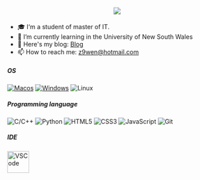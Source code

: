 <!--## Hi there 👋

**z9wen/z9wen** is a ✨ _special_ ✨ repository because its `README.md` (this file) appears on your GitHub profile.

Here are some ideas to get you started:

- 🔭 I’m currently working on ...
- 🌱 I’m currently learning ...
- 👯 I’m looking to collaborate on ...
- 🤔 I’m looking for help with ...
- 💬 Ask me about ...
- 📫 How to reach me: ...
- 😄 Pronouns: ...
- ⚡ Fun fact: ...
-->

<h1 align="center">
  <a href="https://git.io/typing-svg">
    <img src="https://readme-typing-svg.herokuapp.com/?lines=Hello,+There!+%F0%9F%91%8B;This+is+will....;Nice+to+meet+you!&center=true&size=30">
  </a>
</h1>


- 🎓 I‘m a student of master of IT.
- 🌱 I’m currently learning in the University of New South Wales
- 📕 Here's my blog: [Blog](https://www.zew9.com)
- 📫 How to reach me: z9wen@hotmail.com

##### OS
[![Macos](https://img.shields.io/badge/macos%20-33aadd?style=flat-square&logo=apple&logoColor=ffffff)](https://www.apple.com/)
[![Windows](https://img.shields.io/badge/windows%20-010203?style=flat-square&logo=windows&logoColor=ffffff)](https://www.microsoft.com/)
![Linux](https://img.shields.io/badge/Linux-FCC624?style=&logo=linux&logoColor=black)

##### Programming language
![C/C++](https://img.shields.io/badge/-c/c++-%232c3e50?style=flat-square&logo=c)
![Python](https://img.shields.io/badge/-Python-3776AB?style=flat-square&logo=Python&logoColor=ffffff)
![HTML5](https://img.shields.io/badge/-HTML5-%23E44D27?style=flat-square&logo=html5&logoColor=ffffff)
![CSS3](https://img.shields.io/badge/-CSS3-%231572B6?style=flat-square&logo=css3)
![JavaScript](https://img.shields.io/badge/-JavaScript-%23F7DF1C?style=flat-square&logo=javascript&logoColor=000000&labelColor=%23F7DF1C&color=%23FFCE5A)
![Git](https://img.shields.io/badge/-Git-%23F05032?style=flat-square&logo=git&logoColor=%23ffffff)

##### IDE
<img alt="VSCode" src="https://i.giphy.com/media/IdyAQJVN2kVPNUrojM/200.webp" width="50" title="vscode">





